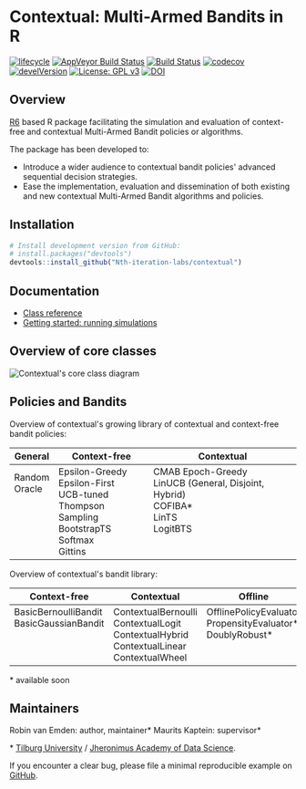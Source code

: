 Contextual: Multi-Armed Bandits in R
==========

[![lifecycle](https://img.shields.io/badge/lifecycle-maturing-blue.svg)](https://tidyverse.org/lifecycle/#maturing)
[![AppVeyor Build Status](https://ci.appveyor.com/api/projects/status/github/Nth-iteration-labs/contextual?branch=master&svg=true)](https://ci.appveyor.com/project/robinvanemden/contextual) [![Build Status](https://travis-ci.org/Nth-iteration-labs/contextual.svg?branch=master)](https://travis-ci.org/Nth-iteration-labs/contextual) [![codecov](https://codecov.io/gh/Nth-iteration-labs/contextual/branch/master/graph/badge.svg)](https://codecov.io/gh/Nth-iteration-labs/contextual) [![develVersion](https://img.shields.io/badge/devel%20version-0.9.0-green.svg?style=flat)](https://github.com/Nth-iteration-labs/contextual) [![License: GPL v3](https://img.shields.io/badge/License-GPL%20v3-green.svg)](https://www.gnu.org/licenses/gpl-3.0) [![DOI](https://zenodo.org/badge/114037654.svg)](https://zenodo.org/badge/latestdoi/114037654) <!-- [![CRAN\_Status\_Badge](http://www.r-pkg.org/badges/version/contextual)](https://cran.r-project.org/package=contextual) -->

Overview
--------

[R6](https://github.com/r-lib/R6) based R package facilitating the simulation and evaluation of context-free and contextual Multi-Armed Bandit policies or algorithms. 

The package has been developed to: 

* Introduce a wider audience to contextual bandit policies' advanced sequential decision strategies.
* Ease the implementation, evaluation and dissemination of both existing and new contextual Multi-Armed Bandit algorithms and policies. 

Installation
------------

```r
# Install development version from GitHub:
# install.packages("devtools")
devtools::install_github("Nth-iteration-labs/contextual")
```

Documentation
-------------

* [Class reference](https://nth-iteration-labs.github.io/contextual/reference/index.html)
* [Getting started: running simulations](https://nth-iteration-labs.github.io/contextual/articles/contextual.html)

<!---   [Blog at Pavlov](https://pavlov.tech/category/contextual/)-->

Overview of core classes
------------------------

![Contextual's core class diagram](https://raw.githubusercontent.com/Nth-iteration-labs/contextual/master/man/figures/cmab_all_large.jpg)

Policies and Bandits
--------------------

Overview of contextual's growing library of contextual and context-free bandit policies:

| General | Context-free | Contextual |
|---------------|-------------------------------------------------------------------------------------------|-------------------------------------------------------------------------------|
| Random<br>  Oracle<br> <br> <br> <br> <br><br>   | Epsilon-Greedy<br>  Epsilon-First<br>  UCB-tuned<br>   Thompson Sampling<br>   BootstrapTS<br>   Softmax<br>   Gittins | CMAB Epoch-Greedy<br>   LinUCB (General, Disjoint, Hybrid)<br>  COFIBA*<br>   LinTS<br>   LogitBTS<br><br> <br>   |

Overview of contextual's bandit library:

| Context-free  | Contextual | Offline | Continuous |
|------------------------------------------|---------------------------------------------------------------------------------------|------------------------------------------------------------|------------|
| BasicBernoulliBandit<br>  BasicGaussianBandit<br><br> <br> <br>    | ContextualBernoulli<br>  ContextualLogit<br>  ContextualHybrid<br>  ContextualLinear<br>  ContextualWheel | OfflinePolicyEvaluator<br>  PropensityEvaluator*<br>   DoublyRobust*<br> <br> <br>   | Continuum <br> <br> <br> <br> <br> |

\* available soon

Maintainers
-----------

Robin van Emden: author, maintainer*
Maurits Kaptein: supervisor*

\* [Tilburg University](https://www.tilburguniversity.edu/) / [Jheronimus Academy of Data Science](https://www.jads.nl/research.html).

If you encounter a clear bug, please file a minimal reproducible example on [GitHub](https://github.com/Nth-iteration-labs/contextual/issues).
